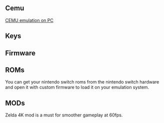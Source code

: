 

## Cemu

[CEMU emulation on PC](https://cemu.info/)


## Keys



## Firmware


## ROMs

You can get your nintendo switch roms from the nintendo switch hardware and open it with custom firmware to load it on your emulation system.


## MODs

Zelda 4K mod is a must for smoother gameplay at 60fps.
